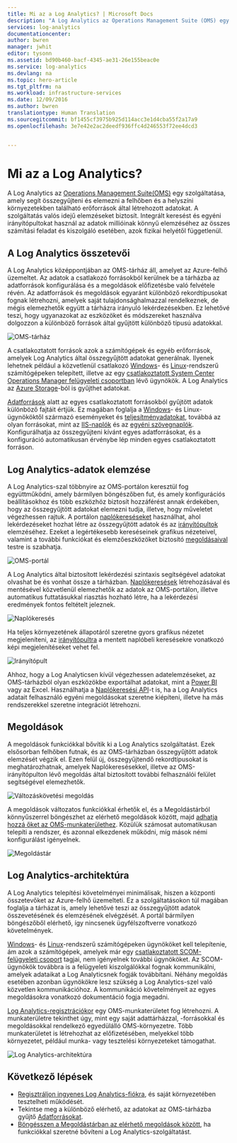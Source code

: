 ```yaml
---
title: Mi az a Log Analytics? | Microsoft Docs
description: "A Log Analytics az Operations Management Suite (OMS) egy szolgáltatása, amely segít összegyűjteni és elemezni a felhőben és a helyszíni környezetekben található erőforrások által létrehozott működési adatokat.  Ez a cikk tömör áttekintést nyújt a Log Analytics különböző összetevőiről, és részletes tartalmakra mutató hivatkozásokat tartalmaz."
services: log-analytics
documentationcenter: 
author: bwren
manager: jwhit
editor: tysonn
ms.assetid: bd90b460-bacf-4345-ae31-26e155beac0e
ms.service: log-analytics
ms.devlang: na
ms.topic: hero-article
ms.tgt_pltfrm: na
ms.workload: infrastructure-services
ms.date: 12/09/2016
ms.author: bwren
translationtype: Human Translation
ms.sourcegitcommit: bf1455cf3975b925d114acc3e1d4cba55f2a17a9
ms.openlocfilehash: 3e7e42e2ac2deedf936ffc4d246553f72ee4dcd3


---
```

# <a name="what-is-log-analytics"></a>Mi az a Log Analytics?
A Log Analytics az [Operations Management Suite\(OMS\)](../operations-management-suite/operations-management-suite-overview.md) egy szolgáltatása, amely segít összegyűjteni és elemezni a felhőben és a helyszíni környezetekben található erőforrások által létrehozott adatokat. A szolgáltatás valós idejű elemzéseket biztosít. Integrált keresést és egyéni irányítópultokat használ az adatok millióinak könnyű elemzéséhez az összes számítási feladat és kiszolgáló esetében, azok fizikai helyétől függetlenül.

## <a name="log-analytics-components"></a>A Log Analytics összetevői
A Log Analytics középpontjában az OMS-tárház áll, amelyet az Azure-felhő üzemeltet.  Az adatok a csatlakozó forrásokból kerülnek be a tárházba az adatforrások konfigurálása és a megoldások előfizetésbe való felvétele révén.  Az adatforrások és megoldások egyaránt különböző rekordtípusokat fognak létrehozni, amelyek saját tulajdonsághalmazzal rendelkeznek, de mégis elemezhetők együtt a tárházra irányuló lekérdezésekben.  Ez lehetővé teszi, hogy ugyanazokat az eszközöket és módszereket használva dolgozzon a különböző források által gyűjtött különböző típusú adatokkal.

![OMS-tárház](media/log-analytics-overview/overview.png)

A csatlakoztatott források azok a számítógépek és egyéb erőforrások, amelyek Log Analytics által összegyűjtött adatokat generálnak.  Ilyenek lehetnek például a közvetlenül csatlakozó [Windows](log-analytics-windows-agents.md)- és [Linux](log-analytics-linux-agents.md)-rendszerű számítógépeken telepített, illetve az egy [csatlakoztatott System Center Operations Manager felügyeleti csoportban](log-analytics-om-agents.md) lévő ügynökök.  A Log Analytics az [Azure Storage](log-analytics-azure-storage.md)-ból is gyűjthet adatokat.

[Adatforrások](log-analytics-data-sources.md) alatt az egyes csatlakoztatott forrásokból gyűjtött adatok különböző fajtáit értjük.  Ez magában foglalja a [Windows](log-analytics-data-sources-windows-events.md)- és Linux-ügynököktől származó eseményeket és [teljesítményadatokat](log-analytics-data-sources-performance-counters.md), továbbá az olyan forrásokat, mint az [IIS-naplók](log-analytics-data-sources-iis-logs.md) és az [egyéni szövegnaplók](log-analytics-data-sources-custom-logs.md).  Konfigurálhatja az összegyűjteni kívánt egyes adatforrásokat, és a konfiguráció automatikusan érvénybe lép minden egyes csatlakoztatott forráson.

## <a name="analyzing-log-analytics-data"></a>Log Analytics-adatok elemzése
A Log Analytics-szal többnyire az OMS-portálon keresztül fog együttműködni, amely bármilyen böngészőben fut, és amely konfigurációs beállításokhoz és több eszközhöz biztosít hozzáférést annak érdekében, hogy az összegyűjtött adatokat elemezni tudja, illetve, hogy műveletet végezhessen rajtuk.  A portálon [naplókereséseket](log-analytics-log-searches.md) használhat, ahol lekérdezéseket hozhat létre az összegyűjtött adatok és az [irányítópultok](log-analytics-dashboards.md) elemzéséhez. Ezeket a legértékesebb kereséseinek grafikus nézeteivel, valamint a további funkciókat és elemzőeszközöket biztosító [megoldásaival](log-analytics-add-solutions.md) testre is szabhatja.

![OMS-portál](media/log-analytics-overview/portal.png)

A Log Analytics által biztosított lekérdezési szintaxis segítségével adatokat olvashat be és vonhat össze a tárházban.  [Naplókeresések](log-analytics-log-searches.md) létrehozásával és mentésével közvetlenül elemezhetők az adatok az OMS-portálon, illetve automatikus futtatásukkal riasztás hozható létre, ha a lekérdezési eredmények fontos feltételt jeleznek.

![Naplókeresés](media/log-analytics-overview/log-search.png)

Ha teljes környezetének állapotáról szeretne gyors grafikus nézetet megjeleníteni, az [irányítópultra](log-analytics-dashboards.md) a mentett naplóbeli keresésekre vonatkozó képi megjelenítéseket vehet fel.   

![Irányítópult](media/log-analytics-overview/dashboard.png)

Ahhoz, hogy a Log Analyticsen kívül végezhessen adatelemzéseket, az OMS-tárházból olyan eszközökbe exportálhat adatokat, mint a [Power BI](log-analytics-powerbi.md) vagy az Excel.  Használhatja a [Naplókeresési API](log-analytics-log-search-api.md)-t is, ha a Log Analytics adatait felhasználó egyéni megoldásokat szeretne kiépíteni, illetve ha más rendszerekkel szeretne integrációt létrehozni.

## <a name="solutions"></a>Megoldások
A megoldások funkciókkal bővítik ki a Log Analytics szolgáltatást.  Ezek elsősorban felhőben futnak, és az OMS-tárházban összegyűjtött adatok elemzését végzik el. Ezen felül új, összegyűjtendő rekordtípusokat is meghatározhatnak, amelyek Naplókeresésekkel, illetve az OMS-irányítópulton lévő megoldás által biztosított további felhasználói felület segítségével elemezhetők.  

![Változáskövetési megoldás](media/log-analytics-overview/change-tracking.png)

A megoldások változatos funkciókkal érhetők el, és a Megoldástárból könnyűszerrel böngészhet az elérhető megoldások között, majd [adhatja hozzá őket az OMS-munkaterülethez](log-analytics-add-solutions.md).  Közülük számosat automatikusan telepíti a rendszer, és azonnal elkezdenek működni, míg mások némi konfigurálást igényelnek.

![Megoldástár](media/log-analytics-overview/solution-gallery.png)

## <a name="log-analytics-architecture"></a>Log Analytics-architektúra
A Log Analytics telepítési követelményei minimálisak, hiszen a központi összetevőket az Azure-felhő üzemelteti.  Ez a szolgáltatásokon túl magában foglalja a tárházat is, amely lehetővé teszi az összegyűjtött adatok összevetésének és elemzésének elvégzését.  A portál bármilyen böngészőből elérhető, így nincsenek ügyfélszoftverre vonatkozó követelmények.

[Windows](log-analytics-windows-agents.md)- és [Linux](log-analytics-linux-agents.md)-rendszerű számítógépeken ügynököket kell telepítenie, ám azok a számítógépek, amelyek már egy [csatlakoztatott SCOM-felügyeleti csoport](log-analytics-om-agents.md) tagjai, nem igényelnek további ügynököket.  Az SCOM-ügynökök továbbra is a felügyeleti kiszolgálókkal fognak kommunikálni, amelyek adataikat a Log Analyticsnek fogják továbbítani.  Néhány megoldás esetében azonban ügynökökre lesz szükség a Log Analytics-szel való közvetlen kommunikációhoz.  A kommunikáció követelményeit az egyes megoldásokra vonatkozó dokumentáció fogja megadni.

[Log Analytics-regisztrációkor](log-analytics-get-started.md) egy OMS-munkaterületet fog létrehozni.  A munkaterületre tekinthet úgy, mint egy saját adattárházzal, -forrásokkal és megoldásokkal rendelkező egyedülálló OMS-környezetre. Több munkaterületet is létrehozhat az előfizetésében, melyekkel több környezetet, például munka- vagy tesztelési környezeteket támogathat.

![Log Analytics-architektúra](media/log-analytics-overview/architecture.png)

## <a name="next-steps"></a>Következő lépések
* [Regisztráljon ingyenes Log Analytics-fiókra](log-analytics-get-started.md), és saját környezetében tesztelheti működését.
* Tekintse meg a különböző elérhető, az adatokat az OMS-tárházba gyűjtő [Adatforrásokat](log-analytics-data-sources.md).
* [Böngésszen a Megoldástárban az elérhető megoldások között](log-analytics-add-solutions.md), ha funkciókkal szeretné bővíteni a Log Analytics-szolgáltatást.




<!--HONumber=Dec16_HO2-->


